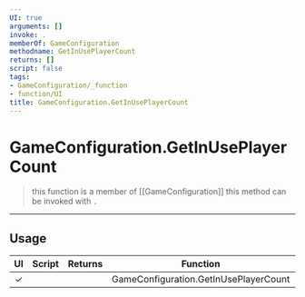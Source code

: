 ```yaml
---
UI: true
arguments: []
invoke: .
memberOf: GameConfiguration
methodname: GetInUsePlayerCount
returns: []
script: false
tags:
- GameConfiguration/_function
- function/UI
title: GameConfiguration.GetInUsePlayerCount
---
```

# GameConfiguration.GetInUsePlayerCount
> this function is a member of [[GameConfiguration]]
> this method can be invoked with `.`
-----
## Usage
|  UI | Script | Returns | Function | Arguments |
|:---:|:------:|-------:|:--------:|:---------|
|✓| ||GameConfiguration.GetInUsePlayerCount||
